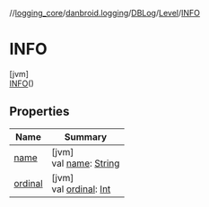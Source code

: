 //[logging_core](../../../../../index.md)/[danbroid.logging](../../../index.md)/[DBLog](../../index.md)/[Level](../index.md)/[INFO](index.md)

# INFO

[jvm]\
[INFO](index.md)()

## Properties

| Name | Summary |
|---|---|
| [name](../-t-r-a-c-e/index.md#-372974862%2FProperties%2F2127839086) | [jvm]<br>val [name](../-t-r-a-c-e/index.md#-372974862%2FProperties%2F2127839086): [String](https://kotlinlang.org/api/latest/jvm/stdlib/kotlin/-string/index.html) |
| [ordinal](../-t-r-a-c-e/index.md#-739389684%2FProperties%2F2127839086) | [jvm]<br>val [ordinal](../-t-r-a-c-e/index.md#-739389684%2FProperties%2F2127839086): [Int](https://kotlinlang.org/api/latest/jvm/stdlib/kotlin/-int/index.html) |
